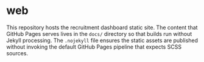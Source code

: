 # web

This repository hosts the recruitment dashboard static site. The content that GitHub Pages serves lives in the `docs/` directory so that builds run without Jekyll processing. The `.nojekyll` file ensures the static assets are published without invoking the default GitHub Pages pipeline that expects SCSS sources.
